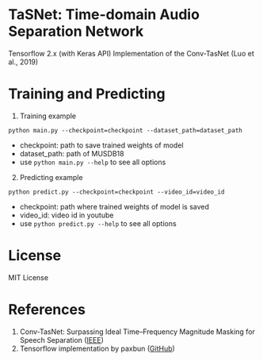 # **TaSNet: Time-domain Audio Separation Network**

Tensorflow 2.x (with Keras API) Implementation of the Conv-TasNet (Luo et al., 2019)

# **Training and Predicting**

1. Training example

```
python main.py --checkpoint=checkpoint --dataset_path=dataset_path
```

- checkpoint: path to save trained weights of model
- dataset_path: path of MUSDB18
- use `python main.py --help` to see all options

2. Predicting example

```
python predict.py --checkpoint=checkpoint --video_id=video_id
```

- checkpoint: path where trained weights of model is saved
- video_id: video id in youtube
- use `python predict.py --help` to see all options

# **License**

MIT License

# **References**

1. Conv-TasNet: Surpassing Ideal Time–Frequency Magnitude Masking for Speech Separation ([IEEE][conv_tasnet_paper_link])
2. Tensorflow implementation by paxbun ([GitHub][paxbun_github_link])

[conv_tasnet_paper_link]: https://ieeexplore.ieee.org/document/8707065
[paxbun_github_link]: https://github.com/paxbun/Conv-TasNet
